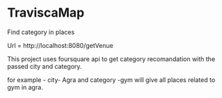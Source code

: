 # TraviscaMap
Find category in places

Url = http://localhost:8080/getVenue

This project uses foursquare api to get category recomandation with the passed city and category.

for example - city- Agra and category -gym will give all places related to gym in agra.
